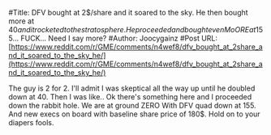 #Title: DFV bought at 2$/share and it soared to the sky. He then bought more at $40 and it rocketed to the stratosphere. He proceeded and bought even MoORE at 155$... FUCK... Need I say more?
#Author: Joocygainz
#Post URL: [https://www.reddit.com/r/GME/comments/n4wef8/dfv_bought_at_2share_and_it_soared_to_the_sky_he/](https://www.reddit.com/r/GME/comments/n4wef8/dfv_bought_at_2share_and_it_soared_to_the_sky_he/)


The guy is 2 for 2.
I'll admit I was skeptical all the way up until he doubled down at 40. Then I was like.. Ok there's something here and I proceeded down the rabbit hole.
We are at ground ZERO
With DFV quad down at 155. And new execs on board with baseline share price of 180$. Hold on to your diapers fools.